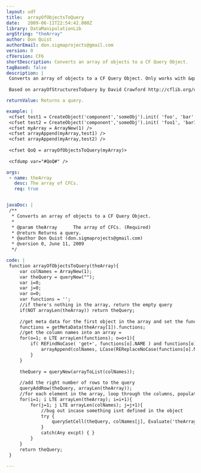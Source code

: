 ```yaml
---
layout: udf
title:  arrayOfObjectsToQuery
date:   2009-06-11T22:54:42.000Z
library: DataManipulationLib
argString: "theArray"
author: Don Quist
authorEmail: don.sigmaprojects@gmail.com
version: 0
cfVersion: CF6
shortDescription: Converts an array of objects to a CF Query Object.
tagBased: false
description: |
 Converts an array of objects to a CF Query Object. Only works with &quot;Bean&quot; style CFCs. Uses the result of all getX methods to populate the query. 
 
 Based on arrayOfStructuresToQuery by David Crawford http://cflib.org/udf/ArrayOfStructuresToQuery

returnValue: Returns a query.

example: |
 <cfset test1 = CreateObject('component','someObj').init( 'foo', 'bar' ) />
 <cfset test2 = CreateObject('component','someObj').init( 'foo1', 'bar1' ) />
 <cfset myArray = ArrayNew(1) />
 <cfset arrayAppend(myArray,test1) />
 <cfset arrayAppend(myArray,test2) />
 
 <cfset QoQ = arrayOfObjectsToQuery(myArray)>
 
 <cfdump var="#QoQ#" />

args:
 - name: theArray
   desc: The array of CFCs.
   req: true


javaDoc: |
 /**
  * Converts an array of objects to a CF Query Object.
  * 
  * @param theArray      The array of CFCs. (Required)
  * @return Returns a query. 
  * @author Don Quist (don.sigmaprojects@gmail.com) 
  * @version 0, June 11, 2009 
  */

code: |
 function arrayOfObjectsToQuery(theArray){
     var colNames = ArrayNew(1);
     var theQuery = queryNew("");
     var i=0;
     var j=0;
     var o=0;
     var functions = '';
     //if there's nothing in the array, return the empty query
     if(NOT arrayLen(theArray)) return theQuery;
     
     //get meta data for the first object in the array and set the functions
     functions = getMetaData(theArray[1]).functions;
     //get the column names into an array =    
     for(o=1; o LTE arrayLen(functions); o=o+1){
         if( REFindNoCase( 'get+', functions[o].NAME ) and functions[o].NAME IS NOT 'init' ) {
             arrayAppend(colNames, LCase(REReplaceNoCase(functions[o].NAME, "^get",'' )) );
         }
     }
 
     theQuery = queryNew(arrayToList(colNames));
     
     //add the right number of rows to the query
     queryAddRow(theQuery, arrayLen(theArray));
     //for each element in the array, loop through the columns, populating the query
     for(i=1; i LTE arrayLen(theArray); i=i+1){
         for(j=1; j LTE arrayLen(colNames); j=j+1){
             //bug out incase something isnt defined in the object
             try {
                 querySetCell(theQuery, colNames[j], Evaluate('theArray[i].get#colNames[j]#()'), i);
             }
             catch(Any excpt) { }
         }
     }
     return theQuery;
 }

---
```



